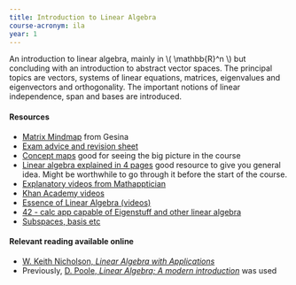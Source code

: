 ```yaml
---
title: Introduction to Linear Algebra
course-acronym: ila
year: 1
---
```


An introduction to linear algebra, mainly in \\( \\mathbb{R}^n \\) but concluding with an introduction to abstract vector spaces. The principal topics are vectors, systems of linear equations, matrices, eigenvalues and eigenvectors and orthogonality. The important notions of linear independence, span and bases are introduced.

#### Resources

- [Matrix Mindmap](resources/math1/ila/Matrices.pdf) from Gesina
- [Exam advice and revision sheet](resources/math1/ila/Revision-Sheet.pdf)
- [Concept maps](https://minireference.com/static/tutorials/conceptmap.pdf) good for seeing the big picture in the course
- [Linear algebra explained in 4 pages](https://minireference.com/static/tutorials/linear_algebra_in_4_pages.pdf) good resource to give you general idea. Might be worthwhile to go through it before the start of the course.
- [Explanatory videos from Mathapptician](https://www.youtube.com/watch?v=S6yJY2NrVL0&list=PL9NlTZRdFADdc4yn_OVDpv-2pDiOKU7KH&index=3)
- [Khan Academy videos](https://www.khanacademy.org/math/linear-algebra)
- [Essence of Linear Algebra (videos)](https://www.youtube.com/playlist?list=PLZHQObOWTQDPD3MizzM2xVFitgF8hE_ab)
- [42 - calc app capable of Eigenstuff and other linear algebra](http://math-42.com/)
- [Subspaces, basis etc](http://www.math.wvu.edu/~diamond/Math251S14/basis.pdf)

#### Relevant reading available online

- [W. Keith Nicholson, *Linear Algebra with Applications*](https://lyryx.com/wp-content/uploads/2018/01/Nicholson-OpenLAWA-2018A.pdf)
- Previously, [D. Poole, *Linear Algebra; A modern introduction*](https://discovered.ed.ac.uk/primo-explore/fulldisplay?docid=TN_cdi_askewsholts_vlebooks_9781473715455&vid=44UOE_VU2&search_scope=default_scope&tab=default_tab&lang=en_US&context=PC) was used